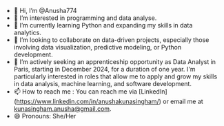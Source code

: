 - 👋 Hi, I’m @Anusha774
- 👀 I’m interested in programming and data analyse.
- 🌱 I’m currently learning Python and expanding my skills in data analytics.
- 💞️ I’m looking to collaborate on data-driven projects, especially those involving data visualization, predictive modeling, or Python development.
- 💼 I’m actively seeking an apprenticeship opportunity as Data Analyst in Paris, starting in December 2024, for a duration of one year.
  I'm particularly interested in roles that allow me to apply and grow my skills in data analysis, machine learning, and software development.
- 📫 How to reach me : You can reach me via [LinkedIn] (https://www.linkedin.com/in/anushakunasingham/) or email me at kunasingham.anusha@gmail.com.
- 😄 Pronouns: She/Her

<!---
Anusha774/Anusha774 is a ✨ special ✨ repository because its `README.md` (this file) appears on your GitHub profile.
You can click the Preview link to take a look at your changes.
--->
